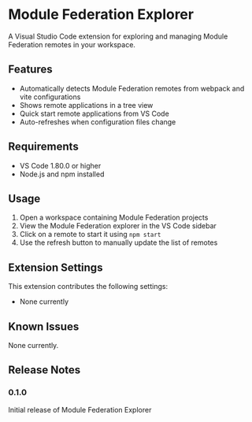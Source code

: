 # Module Federation Explorer

A Visual Studio Code extension for exploring and managing Module Federation remotes in your workspace.

## Features

- Automatically detects Module Federation remotes from webpack and vite configurations
- Shows remote applications in a tree view
- Quick start remote applications from VS Code
- Auto-refreshes when configuration files change

## Requirements

- VS Code 1.80.0 or higher
- Node.js and npm installed

## Usage

1. Open a workspace containing Module Federation projects
2. View the Module Federation explorer in the VS Code sidebar
3. Click on a remote to start it using `npm start`
4. Use the refresh button to manually update the list of remotes

## Extension Settings

This extension contributes the following settings:

* None currently

## Known Issues

None currently.

## Release Notes

### 0.1.0

Initial release of Module Federation Explorer 